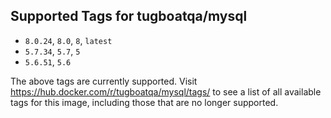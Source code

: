 ## Supported Tags for tugboatqa/mysql

* `8.0.24`, `8.0`, `8`, `latest`
* `5.7.34`, `5.7`, `5`
* `5.6.51`, `5.6`

The above tags are currently supported. Visit https://hub.docker.com/r/tugboatqa/mysql/tags/ to see a list of all available tags for this image, including those that are no longer supported.
